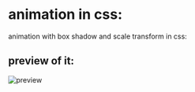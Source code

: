 # animation in css:
animation with box shadow and scale transform in css:
## preview of it:
![preview](https://cdn.discordapp.com/attachments/699293782331490304/981440654397804564/ezgif-1-8ba7bb3f36.gif)
